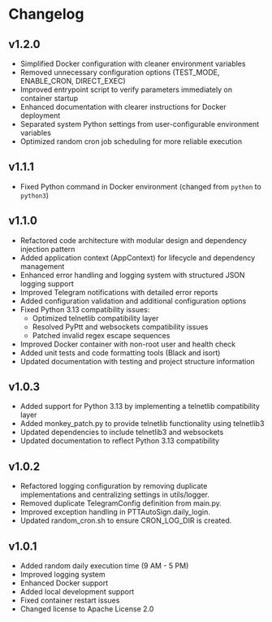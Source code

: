 # Changelog

## v1.2.0
- Simplified Docker configuration with cleaner environment variables
- Removed unnecessary configuration options (TEST_MODE, ENABLE_CRON, DIRECT_EXEC)
- Improved entrypoint script to verify parameters immediately on container startup
- Enhanced documentation with clearer instructions for Docker deployment
- Separated system Python settings from user-configurable environment variables
- Optimized random cron job scheduling for more reliable execution

## v1.1.1
- Fixed Python command in Docker environment (changed from `python` to `python3`)

## v1.1.0
- Refactored code architecture with modular design and dependency injection pattern
- Added application context (AppContext) for lifecycle and dependency management
- Enhanced error handling and logging system with structured JSON logging support
- Improved Telegram notifications with detailed error reports
- Added configuration validation and additional configuration options
- Fixed Python 3.13 compatibility issues:
  - Optimized telnetlib compatibility layer
  - Resolved PyPtt and websockets compatibility issues
  - Patched invalid regex escape sequences
- Improved Docker container with non-root user and health check
- Added unit tests and code formatting tools (Black and isort)
- Updated documentation with testing and project structure information

## v1.0.3
- Added support for Python 3.13 by implementing a telnetlib compatibility layer
- Added monkey_patch.py to provide telnetlib functionality using telnetlib3
- Updated dependencies to include telnetlib3 and websockets
- Updated documentation to reflect Python 3.13 compatibility

## v1.0.2
- Refactored logging configuration by removing duplicate implementations and centralizing settings in utils/logger.
- Removed duplicate TelegramConfig definition from main.py.
- Improved exception handling in PTTAutoSign.daily_login.
- Updated random_cron.sh to ensure CRON_LOG_DIR is created.

## v1.0.1
- Added random daily execution time (9 AM - 5 PM)
- Improved logging system
- Enhanced Docker support
- Added local development support
- Fixed container restart issues
- Changed license to Apache License 2.0 